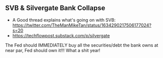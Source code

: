 ## SVB & Silvergate Bank Collapse 

- A Good thread explains what's going on with SVB: https://twitter.com/TheManMikeTan/status/1634290217506177024?s=20
- https://techflowpost.substack.com/p/silvergate

The Fed should IMMEDIATELY buy all the securities/debt the  bank owns at near par, Fed should own it!!! What a shit year!
